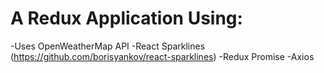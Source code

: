 # A Redux Application Using:
-Uses OpenWeatherMap API
-React Sparklines (https://github.com/borisyankov/react-sparklines)
-Redux Promise
-Axios